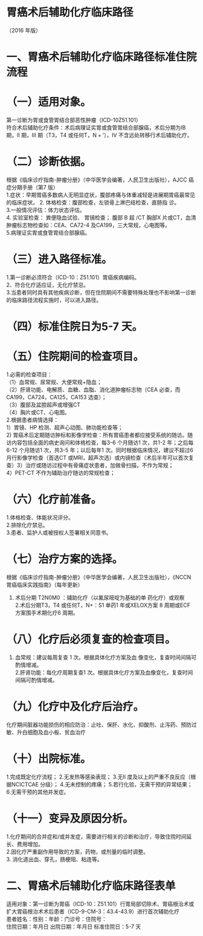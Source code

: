 # 胃癌术后辅助化疗临床路径  
（2016 年版）  
# 一、胃癌术后辅助化疗临床路径标准住院流程  
# （一）适用对象。  
第一诊断为胃或食管胃结合部恶性肿瘤（ICD-10Z51.101）  
符合术后辅助化疗条件：术后病理证实胃或食管胃结合部腺癌，术后分期为IB 期，II 期，III 期（T3，T4 或任何T，$\mathrm{N}+\mathrm{'}$），IV 不含远处转移行术后辅助化疗。  
# （二）诊断依据。  
根据《临床诊疗指南-肿瘤分册》（中华医学会编著，人民卫生出版社），AJCC 癌症分期手册（第7 版）  
1.症状：早期胃癌多数病人无明显症状，腹部疼痛与体重减轻是进展期胃癌最常见的临床症状。 2. 体格检查：腹部检查，左锁骨上淋巴结检查，直肠指 诊。  
3.一般情况评估：体力状态评估。  
4. 实验室检查： 粪便隐血试验、 胃镜检查； 腹部 B  超 /CT 胸部X 片或CT，血清肿瘤标志物检查如：CEA、CA72-4 及CA199，三大常规，心电图等。  
5.病理证实胃或食管胃结合部腺癌。  
# （三）进入路径标准。  
1.第一诊断必须符合（ICD-10：Z51.101）胃癌疾病编码。  
2、符合化疗适应证，无化疗禁忌。  
3.当患者同时具有其他疾病诊断，但在住院期间不需要特殊处理也不影响第一诊断的临床路径流程实施时，可以进入路径。  
# （四）标准住院日为5-7 天。  
# （五）住院期间的检查项目。  
1.必需的检查项目：  
（1）血常规、尿常规、大便常规+隐血；  
（2）肝肾功能、电解质、血糖、血脂、消化道肿瘤标志物（CEA 必查，而CA199，CA724，CA125，CA153 选查）；  
（3）腹部及盆腔超声或增强CT  
（4）胸片或CT、心电图。  
2.根据患者病情选择：  
1）胃镜、HP 检测、超声心动图、肺功能检查等；  
2) 胃癌术后定期随访肿标和影像学检查：所有胃癌患者都应接受系统的随访。随访内容包括全面的病史询问和体格检查，每3-6 个月随访1 次，共1-2 年；之后每6-12 个月随访1 次，共3-5 年；以后每年1 次。同时根据临床情况，建议不超过6 月行影像学检查（首选CT 或MRI，超声次选）或内镜检查（术后半年可以首次复查）3）治疗或随访过程中有骨痛症状患者，加做骨扫描，不作为常规；  
4）PET-CT 不作为辅助治疗随访的常规检查；  
# （六）化疗前准备。  
1.体格检查、体能状况评分。  
2.排除化疗禁忌。  
3.患者、监护人或被授权人签署相关同意书。  
# （七）治疗方案的选择。  
根据《临床诊疗指南-肿瘤分册》（中华医学会编著，人民卫生出版社），《NCCN 胃癌临床实践指南》（每年更新）  
1. 术后分期 T2N0M0 ：辅助化疗（以氟尿嘧啶为基础的单 药化疗）或观察  
2.术后分期T3，T4 或任何T，$\mathrm{N}+$：S1 单药1 年或XELOX方案 8 周期或ECF 方案围手术期化疗6 周期。  
# （八）化疗后必须复查的检查项目。  
1. 血常规：建议每周复查 1  次。根据具体化疗方案及血 像变化，复查时间间隔可酌情增减。  
2.肝肾功能：每化疗周期复查1 次。根据具体化疗方案及血像变化，复查时间间隔可酌情增减。  
# （九）化疗中及化疗后治疗。  
化疗期间脏器功能损伤的相应防治：止吐、保肝、水化、抑酸剂、止泻药、预防过敏、升白细胞及血小板、贫血治疗  
# （十）出院标准。  
1.完成既定化疗流程； 2.无发热等感染表现； 3.无II 度及以上的严重不良反应（根据NCICTCAE 分级）； 4.无未控制的疼痛； 5.若行化验，无需干预的异常结果； 6.无需干预的其他并发症。  
# （十一）变异及原因分析。  
1.化疗期间的合并症和/或并发症，需要进行相关的诊断和治疗，导致住院时间延长、费用增加。  
2.因化疗严重副作用导致的方案，药物，或剂量的临时调整。  
3. 消化道出血、穿孔，肠梗阻、粘连等。  
# 二、胃癌术后辅助化疗临床路径表单  
适用对象：第一诊断为胃癌（ICD-10：Z51.101）行胃局部切除术、胃癌根治术或扩大胃癌根治术术后患者（ICD-9-CM-3：43.4-43.9）进行首次辅助化疗  
患者姓名：性别：年龄：门诊号：住院号：  
住院日期：年月日    出院日期：年月日    标准住院日：5-7 天  
